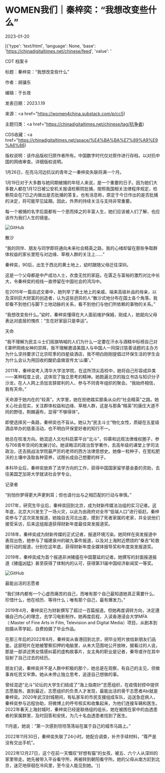 # WOMEN我们｜秦梓奕：“我想改变些什么”

2023-01-20

[{'type': 'text/html', 'language': None, 'base': 'https://chinadigitaltimes.net/chinese/feed', 'value': '

CDT 档案卡

标题：秦梓奕：“我想改变些什么”

作者：胡骧东

编辑：于长夜

发表日期：2023.1.19

来源：<a href="https://women4china.substack.com/p/cc5)

主题归类：<a href="https://chinadigitaltimes.net/chinese/tag/抗争者)

CDS收藏：<a href="https://chinadigitaltimes.net/space/%E4%BA%BA%E7%89%A9%E9%A6%86)

版权说明：该作品版权归原作者所有。中国数字时代仅对原作进行存档，以对抗中国的网络审查。详细版权说明。





1月26日，在亮马河边抗议的青年之一秦梓奕失联将满一个月。

1月19日对于大多数与她同期被捕的年轻人来说，是一个重要的日子。因为她们大多数人都在1月12日被公安机关报请检察院批捕，按照我国相关法律程序规定，检察院会在7日之内做出是否批捕的答复。也有消息称，原定于今日作出的是否批捕的决定，将可能罕见延期。因此，外界的持续关注与支持非常重要。

每一个被捕的名字后面都有一个思而择之的丰富人生，她们应该被人们了解，也应该作为我们人生的镜鉴。

![GitHub](https://chinadigitaltimes.net/chinese/files/2023/01/qinziyi.jpg)

散沙

“我的同伴、朋友与同学即将通向未来社会精英之路，我的心绪却留在那些争取群体权益的家长里短与对边缘、草根人群的关注上……”

秦梓奕，90后，出生于西北的黄土地上，幼时跟随父母迁往深圳。

这是一个父母都是中产成功人士，衣食无忧的家庭。在匮乏与富裕的激烈对比中长大，令秦梓奕的视线一直停留在中国社会的鸿沟中。

在2015年一篇自述文章中，她列举了黄土地上的亲戚、端来高级补品的母亲，以及深圳巨大财富的创造者，认为这些迥异的人“散沙式地分布在国土各个角落，我却看不到他们与脚下土地动脉的关系，看不到他们与他们所依赖的事物的关系。”

“我想改变些什么。”幼时，秦梓奕懂得在大人面前维护保姆，刚成人，她就向父母表达对底层的愧疚：“生在好家庭只是幸运”。

天命

“我不理解为民主斗士们摇旗呐喊的人们为什么一定要在汗水与酒精中标榜自己对E罩杯网络女神的崇拜，我不理解邀请美国人与中国人一同探讨慈善话题的主办方为什么坚持要求订北京旺季的四星级酒店，我不明白刚刚提倡过环保生活的学生会为什么会认为用回收的酸奶盒做宣传太’山寨’。”

2011年，秦梓奕考入清华大学法学院，在这所顶尖高校中，她将自己形容成异类——某种程度上说，这体现了独立思考的精神。她跑遍北京的独立书店与知识分子沙龙，在人人网上添加言辞犀利的人、参与不同青年组织的聚会。“我始终相信，我有天命。”

天命源于她内在的“较真”。大学里，她在拒绝踏实那条从众的“社会精英”之路。她关心社会现实，关注群体权益和边缘、草根人群，这是与那条“精英”的康庄大道不同的野径，荆棘遍布，显得“不够得体”。

即使选择另一条路，秦梓奕也不盲从。她认为“民主斗士”物化女性，质疑在五星级酒店举办的慈善活动，也不明白环保爱好者的知行不一。

她总在校准方向。她混迹人文社科启蒙平台“北斗”，仰慕和远观法律维权圈子，参与706青年空间的发展讨论。她读晦涩的政治哲学著作，去高年级的课堂上学司法政治，还去挑战法学院最严厉的老师的西方法律思想史。她像一粒种子，在宽松肥沃的土壤中汲取各种营养，试图长成自己想要的样子。

本科毕业后，秦梓奕放弃了法学方向的工作，获得中国国家留学基金委的资助，去往美国芝加哥大学就读社会学专业。

记录者

“别怕你梦得更大声更刺耳；但也请付出与之相匹配的行动与审慎。”

2017年，研究生毕业后，秦梓奕回到北京，成为财新传媒法治组的实习记者。这年底，北京大兴发生了一场火灾，以此为由政府对全市“低端人口”进行驱赶。秦梓奕参与了这次突发报道，她独自去河北出差，摸到了死者家属的老家，并全说他们接受采访，后来这组报道获得财新年度最佳突发报道奖。

2018年，秦梓奕成为财新传媒的正式记者，报道环境污染。她同样在突发报道中表现出色，她参与了福建泉州的碳九事件报道，以及对上海附近燃烧的“桑吉”轮救援行动的报道，分别在这年底，获得财新年度全媒体报导奖和年度突发报道奖。

2019年，秦梓奕成为首个报道非洲猪瘟在中国蔓延的记者。她撰写的封面报道报道《猪瘟凶猛》甚至获得了体制内的认可，获得第31届中国经济新闻奖一等奖。

![GitHub](https://chinadigitaltimes.net/chinese/files/2023/01/123.jpg)

最能出活的志愿者

“我们体内都有一个心虚而痛苦的自己，而唯有那个自己最知道她真正需要什么、珍惜什么，他在经历、等待什么；唯有那个自己，最有爆发力。”

2019年4月，秦梓奕已为财新撰写了超过一百篇报道。但她再度调转方向，决定遵循自己内心的理念，去学习电影制作。她再度启程，入读香港浸会大学MFA（:Master of Fine Arts in Film, Television and Digital Media）项目，从剧本到拍摄从零学起，自费拍摄了毕业作品。

在那三年后的2022年8月，秦梓奕从香港回到北京，把毕业短片放给新朋友们品鉴。这部短片在她被警察扣押的电脑里，从未大范围地公开放映，据看过的人说，那是一部讲述男女情感纠葛的虚构故事片，女主角的职业是记者，秦导或许在其中投射了自己过去的经历。

朋友们说，秦梓奕并不是人群中积极的那个，她总是在观察，有自己的主见，但做事肯吃苦又牢靠。她从未停止独立思考，追逐自己想做的事。

曾经混迹“北斗”论坛的大学生们结成了“海上指南针”志愿组织，在疫情封控中提供志愿服务。直到最近，志愿组织的负责人才发现，最能出活的骨干志愿者Abi就是秦梓奕。2020年武汉封城期间，有私家车的市民支援组成车队，运送急症病人，秦梓奕参与远程协助，将微博上的呼号核实和收集起来，为他们连接车辆和医生。2022年春天上海封城时，秦梓奕已经是联络组的组长，她在被困在家中的血透患者的家属群里，及时回答和安抚，为几十名血透患者找到了医生。

11月底，她说：“第一次感到坦坦荡荡站在属于自己的城市马路上。”

2022年11月30日，秦梓奕失联了24小时。她配合调查，补齐手续材料，“尊严是没有交出手机”。

2022年12月27日，这个在前一天慨叹“好想有猫”的女孩，被五、六个人从深圳的家里带走。她先被带入平谷看守所，再被转到朝阳看守所。她的父母从南方赶到北京，迷茫地徘徊在冷风里，至今没人能见到她。'}]